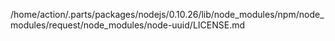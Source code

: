 /home/action/.parts/packages/nodejs/0.10.26/lib/node_modules/npm/node_modules/request/node_modules/node-uuid/LICENSE.md